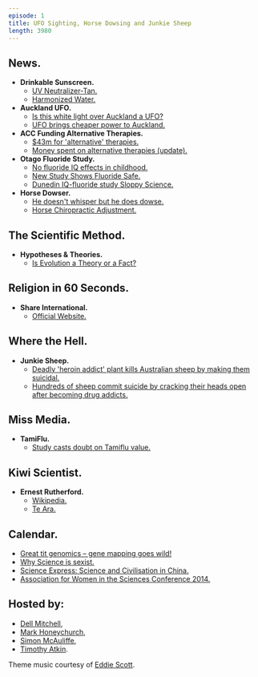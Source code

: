 ```yaml
---
episode: 1
title: UFO Sighting, Horse Dowsing and Junkie Sheep
length: 3980
---
```


## News.

- **Drinkable Sunscreen.**
  - [UV Neutralizer-Tan.](http://www.osmosisskincare.com/HarmonizedWater-UV.aspx)
  - [Harmonized Water.](http://www.osmosisskin.co.nz/webapps/category/91725/241371/50799)
- **Auckland UFO.**
  - [Is this white light over Auckland a UFO?](http://www.stuff.co.nz/auckland/local-news/10057524/White-light-sparks-UFO-claims)
  - [UFO brings cheaper power to Auckland.](http://www.scoop.co.nz/stories/BU1405/S00620/ufo-brings-cheaper-power-to-auckland.htm)
- **ACC Funding Alternative Therapies.**
  - [$43m for 'alternative' therapies.](http://www.stuff.co.nz/dominion-post/10078956/43m-for-alternative-therapies)
  - [Money spent on alternative therapies (update).](https://fyi.org.nz/request/1624-money-spent-on-alternative-therapies-update)
- **Otago Fluoride Study.**
  - [No fluoride IQ effects in childhood.](http://www.odt.co.nz/news/dunedin/302880/no-fluoride-iq-effects-childhood)
  - [New Study Shows Fluoride Safe.](http://theness.com/neurologicablog/index.php/new-study-shows-fluoride-safe/)
  - [Dunedin IQ-fluoride study Sloppy Science.](http://www.scoop.co.nz/stories/GE1405/S00130/dunedin-iq-fluoride-study-sloppy-science.htm)
- **Horse Dowser.**
  - [He doesn't whisper but he does dowse.](http://www.stuff.co.nz/national/10081336/He-doesn-t-whisper-but-he-does-dowse)
  - [Horse Chiropractic Adjustment.](http://www.youtube.com/results?search_query=horse+chiropractic+adjustment)

## The Scientific Method.

- **Hypotheses & Theories.**
  - [Is Evolution a Theory or a Fact?](http://www.nas.edu/evolution/TheoryOrFact.html)

## Religion in 60 Seconds.

- **Share International.**
  - [Official Website.](http://www.share-international.org/)

## Where the Hell.

- **Junkie Sheep.**
  - [Deadly 'heroin addict' plant kills Australian sheep by making them suicidal.](http://www.mirror.co.uk/news/weird-news/pictured-deadly-heroin-addict-plant-3570921)
  - [Hundreds of sheep commit suicide by cracking their heads open after becoming drug addicts.](http://www.yourjewishnews.com/2014/05/20-n32832.html)

## Miss Media.

- **TamiFlu.**
  - [Study casts doubt on Tamiflu value.](http://www.stuff.co.nz/national/health/9926276/Study-casts-doubt-on-Tamiflu-value)

## Kiwi Scientist.

- **Ernest Rutherford.**
  - [Wikipedia.](https://en.wikipedia.org/wiki/Ernest_Rutherford)
  - [Te Ara.](http://www.teara.govt.nz/en/biographies/3r37/rutherford-ernest)

## Calendar.

- [Great tit genomics – gene mapping goes wild!](http://www.tamaki.auckland.ac.nz/en/about/events/events-2014/great-tit-genomics--gene-mapping-goes-wild-.html)
- [Why Science is sexist.](http://www.science.auckland.ac.nz/en/about/events/events-2014/2014/06/why-science-is-sexist.html)
- [Science Express: Science and Civilisation in China.](http://www.tepapa.govt.nz/WhatsOn/allevents/Pages/ScienceExpressScienceandCivilisationinChina5June.aspx)
- [Association for Women in the Sciences Conference 2014.](http://www.awis.org.nz/conference2014)

## Hosted by:

- [Dell Mitchell](mailto:dell@skepticism.today),
- [Mark Honeychurch](mailto:mark@skepticism.today),
- [Simon McAuliffe](mailto:simon@skepticism.today),
- [Timothy Atkin](mailto:tim@skepticism.today).

Theme music courtesy of [Eddie Scott](http://theskepticintheroom.com/).
